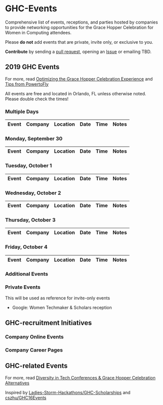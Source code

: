 # GHC-Events
Comprehensive list of events, receptions, and parties hosted by companies to provide networking opportunities for the Grace Hopper Celebration for Women in Computing attendees. 

Please **do not** add events that are private, invite only, or exclusive to you.

**Contribute** by sending a [pull request](https://github.com/missCarrieMah/GHC-Events/pulls), opening an [Issue](https://github.com/missCarrieMah/GHC-Events/issues) or emailing TBD.

## 2019 GHC Events
For more, read [Optimizing the Grace Hopper Celebration Experience](https://medium.com/@missCarrieMah/optimizing-the-grace-hopper-celebration-experience-726d624a0733) and [Tips from PowertoFly](https://blog.powertofly.com/grace-hopper-conference-2018-2603846357.html)

All events are free and located in Orlando, FL unless otherwise noted. Please double check the times!

### Multiple Days
|Event	                | Company       | Location     | Date        | Time	   | Notes       | 
|:---------------------:|---------------|--------------|-------------|---------|-------------|

### Monday, September 30
|Event	                | Company       | Location     | Date        | Time	   | Notes       | 
|:---------------------:|---------------|--------------|-------------|---------|-------------|

### Tuesday, October 1
|Event	                | Company       | Location     | Date        | Time	   | Notes       | 
|:---------------------:|---------------|--------------|-------------|---------|-------------|

### Wednesday, October 2
|Event	                | Company       | Location     | Date        | Time	   | Notes       | 
|:---------------------:|---------------|--------------|-------------|---------|-------------|

### Thursday, October 3
|Event	                | Company       | Location     | Date        | Time	   | Notes       | 
|:---------------------:|---------------|--------------|-------------|---------|-------------|

### Friday, October 4
|Event	                | Company       | Location     | Date        | Time	   | Notes       | 
|:---------------------:|---------------|--------------|-------------|---------|-------------|

### Additional Events

### Private Events
This will be used as reference for invite-only events
* Google: Women Techmaker & Scholars reception

## GHC-recruitment Initiatives

### Company Online Events

### Company Career Pages

## GHC-related Events


For more, read [Diversity in Tech Conferences & Grace Hopper Celebration Alternatives](https://code.likeagirl.io/diversity-in-tech-conferences-grace-hopper-celebration-alternatives-bd9c8d01e18d)

Inspired by [Ladies-Storm-Hackathons/GHC-Scholarships](https://github.com/Ladies-Storm-Hackathons/GHC-Scholarships) and [cszhu/GHC16Events](https://github.com/cszhu/GHC16Events)
